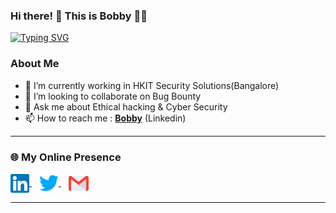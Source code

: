 ### Hi there! 👋 This is Bobby 👨‍💻

[![Typing SVG](https://readme-typing-svg.herokuapp.com?font=Ubuntu&color=%2336BCF7&vCenter=true&height=35&lines=root%40Bobby~%23+whoami;%E2%9C%93+Security+Researcher;%E2%9C%93+Web+Pentester;%E2%9C%93+CEH+v11+;%E2%9C%93+Ethical+Hacker+;%E2%9C%93+Mr+TamilNadu+)](https://git.io/typing-svg)

### About Me

- 🔭 I’m currently working in HKIT Security Solutions(Bangalore)
- 👯 I’m looking to collaborate on Bug Bounty
- 💬 Ask me about Ethical hacking & Cyber Security
- 📫 How to reach me : **[Bobby](https://www.linkedin.com/in/boopathi-s/)** (Linkedin)


<hr>

### 🌐  My Online Presence

<p align="left">
<a href="https://www.linkedin.com/in/boopathi-s/" target="_blank">
  <img align="center" alt="gokulap | Linkedin" width="30px" src="https://github.com/SatYu26/SatYu26/blob/master/Assets/Linkedin.svg" />
</a> &nbsp;&nbsp;
<a href="https://twitter.com/B0opathi" target="_blank">
  <img align="center" alt="gokulap | Twitter" width="31px" src="https://github.com/SatYu26/SatYu26/blob/master/Assets/Twitter.svg" />
</a> &nbsp;&nbsp;
<a href="mailto:bobby@hkit.in">
  <img align="center" alt="gokulap | Gmail" width="32px" src="https://github.com/SatYu26/SatYu26/blob/master/Assets/Gmail.svg" />
</a>
<p>

<hr>
